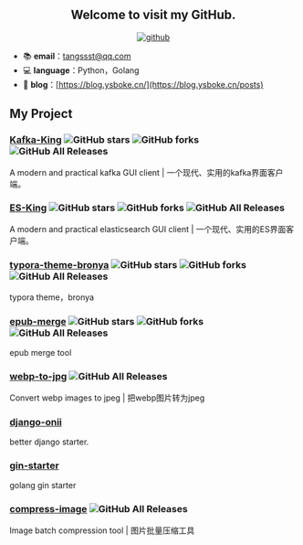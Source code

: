 <h2 align="center">Welcome to visit my GitHub.</h2>
<p align="center">
  <a href="https://github.com/Bronya0"><img src="https://img.shields.io/badge/GitHub-ff79c6" alt="github"></a>
</p>

- 📚 **email**：tangssst@qq.com
- 💻 **language**：Python，Golang
- 📑 **blog**：[https://blog.ysboke.cn/](https://blog.ysboke.cn/posts)

## My Project
### [Kafka-King](https://github.com/Bronya0/Kafka-King) ![GitHub stars](https://img.shields.io/github/stars/Bronya0/Kafka-King) ![GitHub forks](https://img.shields.io/github/forks/Bronya0/Kafka-King)  ![GitHub All Releases](https://img.shields.io/github/downloads/Bronya0/Kafka-King/total)  
A modern and practical kafka GUI client | 一个现代、实用的kafka界面客户端。

### [ES-King](https://github.com/Bronya0/ES-King)  ![GitHub stars](https://img.shields.io/github/stars/Bronya0/ES-King) ![GitHub forks](https://img.shields.io/github/forks/Bronya0/ES-King)  ![GitHub All Releases](https://img.shields.io/github/downloads/Bronya0/ES-King/total)
A modern and practical elasticsearch GUI client | 一个现代、实用的ES界面客户端。


### [typora-theme-bronya](https://github.com/Bronya0/typora-theme-bronya)  ![GitHub stars](https://img.shields.io/github/stars/Bronya0/typora-theme-bronya) ![GitHub forks](https://img.shields.io/github/forks/Bronya0/typora-theme-bronya)    ![GitHub All Releases](https://img.shields.io/github/downloads/Bronya0/typora-theme-bronya/total)  
typora theme，bronya


### [epub-merge](https://github.com/Bronya0/epub-merge)  ![GitHub stars](https://img.shields.io/github/stars/Bronya0/epub-merge) ![GitHub forks](https://img.shields.io/github/forks/Bronya0/epub-merge) ![GitHub All Releases](https://img.shields.io/github/downloads/Bronya0/epub-merge/total) 
epub merge tool


### [webp-to-jpg](https://github.com/Bronya0/webp-to-jpg)   ![GitHub All Releases](https://img.shields.io/github/downloads/Bronya0/webp-to-jpg/total) 
Convert webp images to jpeg | 把webp图片转为jpeg


### [django-onii](https://github.com/Bronya0/django-onii)
better django starter. 

### [gin-starter](https://github.com/Bronya0/gin-starter)
golang gin starter

### [compress-image](https://github.com/Bronya0/compress-image)  ![GitHub All Releases](https://img.shields.io/github/downloads/Bronya0/compress-image/total) 
Image batch compression tool | 图片批量压缩工具
